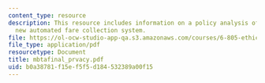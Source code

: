 ```yaml
---
content_type: resource
description: This resource includes information on a policy analysis of the MBTA?s
  new automated fare collection system.
file: https://ol-ocw-studio-app-qa.s3.amazonaws.com/courses/6-805-ethics-and-the-law-on-the-electronic-frontier-fall-2005/b0a38781f15ef5f5d184532389a00f15_mbtafinal_prvacy.pdf
file_type: application/pdf
resourcetype: Document
title: mbtafinal_prvacy.pdf
uid: b0a38781-f15e-f5f5-d184-532389a00f15
---
```

